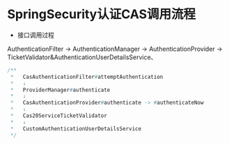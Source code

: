 # SpringSecurity认证CAS调用流程

- 接口调用过程

AuthenticationFilter -> AuthenticationManager -> AuthenticationProvider -> TicketValidator&AuthenticationUserDetailsService、

```java
/**
 *   CasAuthenticationFilter#attemptAuthentication
 *   ↓
 *   ProviderManager#authenticate
 *   ↓
 *   CasAuthenticationProvider#authenticate -> #authenticateNow
 *   ↓
 *   Cas20ServiceTicketValidator
 *   ↓
 *   CustomAuthenticationUserDetailsService
 */
```